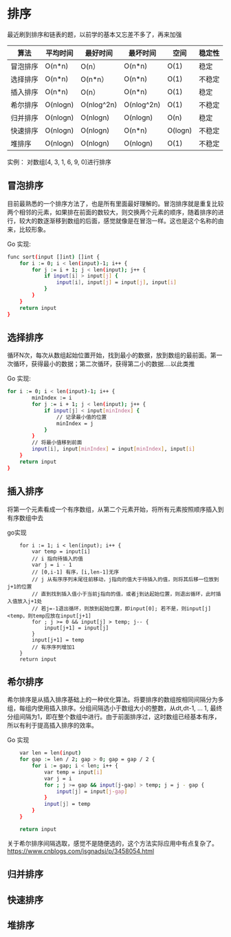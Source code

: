 # 排序

最近刷到排序和链表的题，以前学的基本又忘差不多了，再来加强


| 算法 | 平均时间 | 最好时间 |  最坏时间 |  空间 |  稳定性 |
| ------ | ------ | ------ | ------ | ------ | ------ |
| 冒泡排序 | O(n*n) | O(n）| O(n*n) | O(1) | 稳定
| 选择排序 | O(n*n) | O(n*n）| O(n*n) | O(1) | 不稳定
| 插入排序 | O(n*n) | O(n）| O(n*n) | O(1) | 稳定
| 希尔排序 |O(nlogn) | O(nlog^2n) | O(nlog^2n) | O(1) | 不稳定
| 归并排序 |O(nlogn) | O(nlogn) | O(nlogn) | O(n) | 稳定
| 快速排序 |O(nlogn) | O(nlogn) | O(n*n)  | O(logn) | 不稳定
| 堆排序 |O(nlogn) | O(nlogn) | O(nlogn)  | O(1) | 不稳定

实例： 对数组[4, 3, 1, 6, 9, 0]进行排序

## 冒泡排序
目前最熟悉的一个排序方法了，也是所有里面最好理解的。冒泡排序就是重复比较两个相邻的元素，如果排在前面的数较大，则交换两个元素的顺序，随着排序的进行，较大的数逐渐移到数组的后面，感觉就像是在冒泡一样。这也是这个名称的由来，比较形象。

Go 实现:
```sh
func sort(input []int) []int {
	for i := 0; i < len(input)-1; i++ {
		for j := i + 1; j < len(input); j++ {
			if input[i] > input[j] {
				input[i], input[j] = input[j], input[i]
			}
		}
	}
	return input
}
```

## 选择排序
循环N次，每次从数组起始位置开始，找到最小的数据，放到数组的最前面。第一次循环，获得最小的数据；第二次循环，获得第二小的数据....以此类推

Go 实现:
```sh
for i := 0; i < len(input)-1; i++ {
		minIndex := i
		for j := i + 1; j < len(input); j++ {
			if input[j] < input[minIndex] {
				// 记录最小值的位置
				minIndex = j
			}
		}
		// 将最小值移到前面
		input[i], input[minIndex] = input[minIndex], input[i]
	}
	return input
}
```
## 插入排序
将第一个元素看成一个有序数组，从第二个元素开始，将所有元素按照顺序插入到有序数组中去

go实现
```
	for i := 1; i < len(input); i++ {
		var temp = input[i]
		// i 指向待插入的值
		var j = i - 1
		// [0,i-1] 有序，[i,len-1]无序
		// j 从有序序列末尾往前移动，j指向的值大于待插入的值，则将其后移一位放到j+1的位置
		// 直到找到插入值小于当前j指向的值，或者j到达起始位置，则退出循环，此时插入值放入j+1处
		// 若j=-1退出循环，则放到起始位置，即input[0]; 若不是，则input[j]<temp，则temp应放在input[j+1]
		for ; j >= 0 && input[j] > temp; j-- {
			input[j+1] = input[j]
		}
		input[j+1] = temp
		// 有序序列增加1
	}
	return input
```
## 希尔排序
希尔排序是从插入排序基础上的一种优化算法。将要排序的数组按相同间隔分为多组，每组内使用插入排序。分组间隔选小于数组大小的整数，从dt,dt-1, ... 1, 最终分组间隔为1，即在整个数组中进行。由于前面排序过，这时数组已经基本有序，所以有利于提高插入排序的效率。

Go 实现
```sh
	var len = len(input)
	for gap := len / 2; gap > 0; gap = gap / 2 {
		for i := gap; i < len; i++ {
			var temp = input[i]
			var j = i
			for ; j >= gap && input[j-gap] > temp; j = j - gap {
				input[j] = input[j-gap]
			}
			input[j] = temp
		}
	}

	return input
```

关于希尔排序间隔选取，感觉不是随便选的，这个方法实际应用中有点复杂了。
https://www.cnblogs.com/jsgnadsj/p/3458054.html

## 归并排序

## 快速排序

## 堆排序
